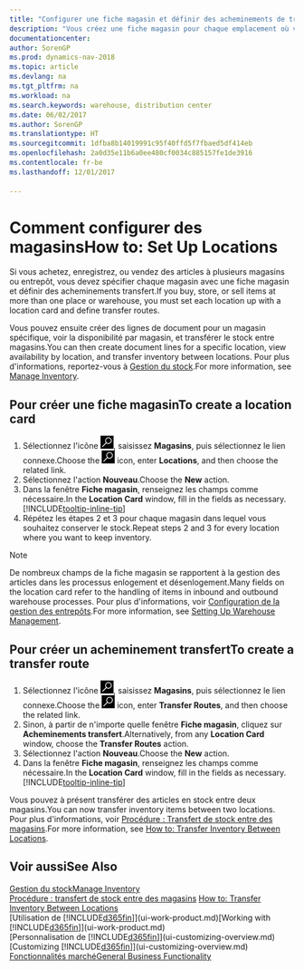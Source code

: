 ```yaml
---
title: "Configurer une fiche magasin et définir des acheminements de transfert"
description: "Vous créez une fiche magasin pour chaque emplacement où vous stockez des articles d'inventaire, par exemple, un entrepôt ou un centre de distribution, et configurez des acheminements pour le transfert d'articles entre magasins."
documentationcenter: 
author: SorenGP
ms.prod: dynamics-nav-2018
ms.topic: article
ms.devlang: na
ms.tgt_pltfrm: na
ms.workload: na
ms.search.keywords: warehouse, distribution center
ms.date: 06/02/2017
ms.author: SorenGP
ms.translationtype: HT
ms.sourcegitcommit: 1dfba8b14019991c95f40ffd5f7fbaed5df414eb
ms.openlocfilehash: 2a0d35e11b6a0ee480cf0034c885157fe1de3916
ms.contentlocale: fr-be
ms.lasthandoff: 12/01/2017

---
```

# <a name="how-to-set-up-locations"></a><span data-ttu-id="fd97f-103">Comment configurer des magasins</span><span class="sxs-lookup"><span data-stu-id="fd97f-103">How to: Set Up Locations</span></span>
<span data-ttu-id="fd97f-104">Si vous achetez, enregistrez, ou vendez des articles à plusieurs magasins ou entrepôt, vous devez spécifier chaque magasin avec une fiche magasin et définir des acheminements transfert.</span><span class="sxs-lookup"><span data-stu-id="fd97f-104">If you buy, store, or sell items at more than one place or warehouse, you must set each location up with a location card and define transfer routes.</span></span>

<span data-ttu-id="fd97f-105">Vous pouvez ensuite créer des lignes de document pour un magasin spécifique, voir la disponibilité par magasin, et transférer le stock entre magasins.</span><span class="sxs-lookup"><span data-stu-id="fd97f-105">You can then create document lines for a specific location, view availability by location, and transfer inventory between locations.</span></span> <span data-ttu-id="fd97f-106">Pour plus d'informations, reportez-vous à [Gestion du stock](inventory-manage-inventory.md).</span><span class="sxs-lookup"><span data-stu-id="fd97f-106">For more information, see [Manage Inventory](inventory-manage-inventory.md).</span></span>

## <a name="to-create-a-location-card"></a><span data-ttu-id="fd97f-107">Pour créer une fiche magasin</span><span class="sxs-lookup"><span data-stu-id="fd97f-107">To create a location card</span></span>
1. <span data-ttu-id="fd97f-108">Sélectionnez l'icône ![Page ou état pour la recherche](media/ui-search/search_small.png "Page ou état pour la recherche"), saisissez **Magasins**, puis sélectionnez le lien connexe.</span><span class="sxs-lookup"><span data-stu-id="fd97f-108">Choose the ![Search for Page or Report](media/ui-search/search_small.png "Search for Page or Report icon") icon, enter **Locations**, and then choose the related link.</span></span>
2. <span data-ttu-id="fd97f-109">Sélectionnez l'action **Nouveau**.</span><span class="sxs-lookup"><span data-stu-id="fd97f-109">Choose the **New** action.</span></span>
3. <span data-ttu-id="fd97f-110">Dans la fenêtre **Fiche magasin**, renseignez les champs comme nécessaire.</span><span class="sxs-lookup"><span data-stu-id="fd97f-110">In the **Location Card** window, fill in the fields as necessary.</span></span> [!INCLUDE[tooltip-inline-tip](includes/tooltip-inline-tip_md.md)]
4. <span data-ttu-id="fd97f-111">Répétez les étapes 2 et 3 pour chaque magasin dans lequel vous souhaitez conserver le stock.</span><span class="sxs-lookup"><span data-stu-id="fd97f-111">Repeat steps 2 and 3 for every location where you want to keep inventory.</span></span>

> [!NOTE]  
> <span data-ttu-id="fd97f-112">De nombreux champs de la fiche magasin se rapportent à la gestion des articles dans les processus enlogement et désenlogement.</span><span class="sxs-lookup"><span data-stu-id="fd97f-112">Many fields on the location card refer to the handling of items in inbound and outbound warehouse processes.</span></span> <span data-ttu-id="fd97f-113">Pour plus d'informations, voir [Configuration de la gestion des entrepôts](warehouse-setup-warehouse.md).</span><span class="sxs-lookup"><span data-stu-id="fd97f-113">For more information, see [Setting Up Warehouse Management](warehouse-setup-warehouse.md).</span></span>

## <a name="to-create-a-transfer-route"></a><span data-ttu-id="fd97f-114">Pour créer un acheminement transfert</span><span class="sxs-lookup"><span data-stu-id="fd97f-114">To create a transfer route</span></span>
1. <span data-ttu-id="fd97f-115">Sélectionnez l'icône ![Page ou état pour la recherche](media/ui-search/search_small.png "Page ou état pour la recherche"), saisissez **Magasins**, puis sélectionnez le lien connexe.</span><span class="sxs-lookup"><span data-stu-id="fd97f-115">Choose the ![Search for Page or Report](media/ui-search/search_small.png "Search for Page or Report icon") icon, enter **Transfer Routes**, and then choose the related link.</span></span>
2. <span data-ttu-id="fd97f-116">Sinon, à partir de n'importe quelle fenêtre **Fiche magasin**, cliquez sur **Acheminements transfert**.</span><span class="sxs-lookup"><span data-stu-id="fd97f-116">Alternatively, from any **Location Card** window, choose the **Transfer Routes** action.</span></span>
3. <span data-ttu-id="fd97f-117">Sélectionnez l'action **Nouveau**.</span><span class="sxs-lookup"><span data-stu-id="fd97f-117">Choose the **New** action.</span></span>
4. <span data-ttu-id="fd97f-118">Dans la fenêtre **Fiche magasin**, renseignez les champs comme nécessaire.</span><span class="sxs-lookup"><span data-stu-id="fd97f-118">In the **Location Card** window, fill in the fields as necessary.</span></span> [!INCLUDE[tooltip-inline-tip](includes/tooltip-inline-tip_md.md)]

<span data-ttu-id="fd97f-119">Vous pouvez à présent transférer des articles en stock entre deux magasins.</span><span class="sxs-lookup"><span data-stu-id="fd97f-119">You can now transfer inventory items between two locations.</span></span> <span data-ttu-id="fd97f-120">Pour plus d'informations, voir [Procédure : Transfert de stock entre des magasins](inventory-how-transfer-between-locations.md).</span><span class="sxs-lookup"><span data-stu-id="fd97f-120">For more information, see [How to: Transfer Inventory Between Locations](inventory-how-transfer-between-locations.md).</span></span>    

## <a name="see-also"></a><span data-ttu-id="fd97f-121">Voir aussi</span><span class="sxs-lookup"><span data-stu-id="fd97f-121">See Also</span></span>
[<span data-ttu-id="fd97f-122">Gestion du stock</span><span class="sxs-lookup"><span data-stu-id="fd97f-122">Manage Inventory</span></span>](inventory-manage-inventory.md)  
<span data-ttu-id="fd97f-123">[Procédure : transfert de stock entre des magasins](inventory-how-transfer-between-locations.md)  </span><span class="sxs-lookup"><span data-stu-id="fd97f-123">[How to: Transfer Inventory Between Locations](inventory-how-transfer-between-locations.md)  </span></span>  
<span data-ttu-id="fd97f-124">[Utilisation de [!INCLUDE[d365fin](includes/d365fin_md.md)]](ui-work-product.md)</span><span class="sxs-lookup"><span data-stu-id="fd97f-124">[Working with [!INCLUDE[d365fin](includes/d365fin_md.md)]](ui-work-product.md)</span></span>  
<span data-ttu-id="fd97f-125">[Personnalisation de [!INCLUDE[d365fin](includes/d365fin_md.md)]](ui-customizing-overview.md)</span><span class="sxs-lookup"><span data-stu-id="fd97f-125">[Customizing [!INCLUDE[d365fin](includes/d365fin_md.md)]](ui-customizing-overview.md)</span></span>  
[<span data-ttu-id="fd97f-126">Fonctionnalités marché</span><span class="sxs-lookup"><span data-stu-id="fd97f-126">General Business Functionality</span></span>](ui-across-business-areas.md)

